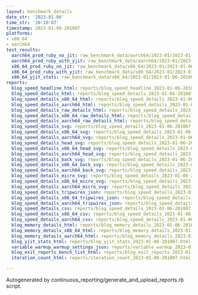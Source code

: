 ```yaml
---
layout: benchmark_details
date_str: '2023-01-06'
time_str: '20:10:07'
timestamp: 2023-01-06-201007
platforms:
- x86_64
- aarch64
test_results:
  aarch64_prod_ruby_no_jit: raw_benchmark_data/aarch64/2023-01/2023-01-06-201007_basic_benchmark_aarch64_prod_ruby_no_jit.json
  aarch64_prod_ruby_with_yjit: raw_benchmark_data/aarch64/2023-01/2023-01-06-201007_basic_benchmark_aarch64_prod_ruby_with_yjit.json
  x86_64_prod_ruby_no_jit: raw_benchmark_data/x86_64/2023-01/2023-01-06-201007_basic_benchmark_x86_64_prod_ruby_no_jit.json
  x86_64_prod_ruby_with_yjit: raw_benchmark_data/x86_64/2023-01/2023-01-06-201007_basic_benchmark_x86_64_prod_ruby_with_yjit.json
  x86_64_yjit_stats: raw_benchmark_data/x86_64/2023-01/2023-01-06-201007_basic_benchmark_x86_64_yjit_stats.json
reports:
  blog_speed_headline_html: reports/blog_speed_headline_2023-01-06-201007.html
  blog_speed_details_html: reports/blog_speed_details_2023-01-06-201007.html
  blog_speed_details_x86_64_html: reports/blog_speed_details_2023-01-06-201007.x86_64.html
  blog_speed_details_aarch64_html: reports/blog_speed_details_2023-01-06-201007.aarch64.html
  blog_speed_details_raw_details_html: reports/blog_speed_details_2023-01-06-201007.raw_details.html
  blog_speed_details_x86_64_raw_details_html: reports/blog_speed_details_2023-01-06-201007.x86_64.raw_details.html
  blog_speed_details_aarch64_raw_details_html: reports/blog_speed_details_2023-01-06-201007.aarch64.raw_details.html
  blog_speed_details_svg: reports/blog_speed_details_2023-01-06-201007.svg
  blog_speed_details_x86_64_svg: reports/blog_speed_details_2023-01-06-201007.x86_64.svg
  blog_speed_details_aarch64_svg: reports/blog_speed_details_2023-01-06-201007.aarch64.svg
  blog_speed_details_head_svg: reports/blog_speed_details_2023-01-06-201007.head.svg
  blog_speed_details_x86_64_head_svg: reports/blog_speed_details_2023-01-06-201007.x86_64.head.svg
  blog_speed_details_aarch64_head_svg: reports/blog_speed_details_2023-01-06-201007.aarch64.head.svg
  blog_speed_details_back_svg: reports/blog_speed_details_2023-01-06-201007.back.svg
  blog_speed_details_x86_64_back_svg: reports/blog_speed_details_2023-01-06-201007.x86_64.back.svg
  blog_speed_details_aarch64_back_svg: reports/blog_speed_details_2023-01-06-201007.aarch64.back.svg
  blog_speed_details_micro_svg: reports/blog_speed_details_2023-01-06-201007.micro.svg
  blog_speed_details_x86_64_micro_svg: reports/blog_speed_details_2023-01-06-201007.x86_64.micro.svg
  blog_speed_details_aarch64_micro_svg: reports/blog_speed_details_2023-01-06-201007.aarch64.micro.svg
  blog_speed_details_tripwires_json: reports/blog_speed_details_2023-01-06-201007.tripwires.json
  blog_speed_details_x86_64_tripwires_json: reports/blog_speed_details_2023-01-06-201007.x86_64.tripwires.json
  blog_speed_details_aarch64_tripwires_json: reports/blog_speed_details_2023-01-06-201007.aarch64.tripwires.json
  blog_speed_details_csv: reports/blog_speed_details_2023-01-06-201007.csv
  blog_speed_details_x86_64_csv: reports/blog_speed_details_2023-01-06-201007.x86_64.csv
  blog_speed_details_aarch64_csv: reports/blog_speed_details_2023-01-06-201007.aarch64.csv
  blog_memory_details_html: reports/blog_memory_details_2023-01-06-201007.html
  blog_memory_details_x86_64_html: reports/blog_memory_details_2023-01-06-201007.x86_64.html
  blog_memory_details_aarch64_html: reports/blog_memory_details_2023-01-06-201007.aarch64.html
  blog_yjit_stats_html: reports/blog_yjit_stats_2023-01-06-201007.html
  variable_warmup_warmup_settings_json: reports/variable_warmup_2023-01-06-201007.warmup_settings.json
  blog_exit_reports_bench_list_html: reports/blog_exit_reports_2023-01-06-201007.bench_list.html
  iteration_count_html: reports/iteration_count_2023-01-06-201007.html

---
```

Autogenerated by continuous_reporting/generate_and_upload_reports.rb script.

